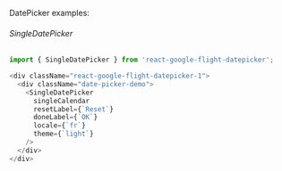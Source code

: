 DatePicker examples:

###### SingleDatePicker

```js
import { SingleDatePicker } from 'react-google-flight-datepicker';

<div className="react-google-flight-datepicker-1">
  <div className="date-picker-demo">
    <SingleDatePicker
      singleCalendar
      resetLabel={`Reset`}
      doneLabel={`OK`}
      locale={`fr`}
      theme={`light`}
    />
  </div>
</div>
```
